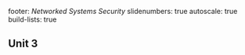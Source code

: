 footer: *Networked Systems Security*
slidenumbers: true
autoscale: true
build-lists: true

## Unit 3
